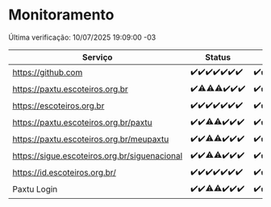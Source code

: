 # Monitoramento

Última verificação: 10/07/2025 19:09:00 -03

|Serviço|Status|Últimas 24h|
|---|---|---|
|https://github.com|<span title="2025-07-03: OK=23">✔️</span><span title="2025-07-04: OK=23">✔️</span><span title="2025-07-05: OK=23">✔️</span><span title="2025-07-06: OK=23">✔️</span><span title="2025-07-07: OK=23">✔️</span><span title="2025-07-08: OK=23">✔️</span><span title="2025-07-09: OK=21">✔️</span>|<span title="09/07/2025 19:09:00 -03 : 200">✔️</span><span title="09/07/2025 20:09:00 -03 : 200">✔️</span><span title="09/07/2025 21:50:00 -03 : 200">✔️</span><span title="09/07/2025 23:44:00 -03 : 200">✔️</span><span title="10/07/2025 00:46:00 -03 : 200">✔️</span><span title="10/07/2025 01:22:00 -03 : 200">✔️</span><span title="10/07/2025 02:13:00 -03 : 200">✔️</span><span title="10/07/2025 03:15:00 -03 : 200">✔️</span><span title="10/07/2025 04:12:00 -03 : 200">✔️</span><span title="10/07/2025 05:14:00 -03 : 200">✔️</span><span title="10/07/2025 06:13:00 -03 : 200">✔️</span><span title="10/07/2025 07:10:00 -03 : 200">✔️</span><span title="10/07/2025 08:09:00 -03 : 200">✔️</span><span title="10/07/2025 09:19:00 -03 : 200">✔️</span><span title="10/07/2025 10:27:00 -03 : 200">✔️</span><span title="10/07/2025 11:10:00 -03 : 200">✔️</span><span title="10/07/2025 12:11:00 -03 : 200">✔️</span><span title="10/07/2025 13:12:00 -03 : 200">✔️</span><span title="10/07/2025 14:11:00 -03 : 200">✔️</span><span title="10/07/2025 15:14:00 -03 : 200">✔️</span><span title="10/07/2025 16:07:00 -03 : 200">✔️</span><span title="10/07/2025 17:11:00 -03 : 200">✔️</span><span title="10/07/2025 18:09:00 -03 : 200">✔️</span><span title="10/07/2025 19:09:00 -03 : 200">✔️</span>|
|https://paxtu.escoteiros.org.br|<span title="2025-07-03: OK=23">✔️</span><span title="2025-07-04: OK=22, Falhas=1">⚠️</span><span title="2025-07-05: OK=22, Falhas=1">⚠️</span><span title="2025-07-06: OK=22, Falhas=1">⚠️</span><span title="2025-07-07: OK=23">✔️</span><span title="2025-07-08: OK=23">✔️</span><span title="2025-07-09: OK=21">✔️</span>|<span title="09/07/2025 19:09:00 -03 : 200">✔️</span><span title="09/07/2025 20:09:00 -03 : 200">✔️</span><span title="09/07/2025 21:50:00 -03 : 200">✔️</span><span title="09/07/2025 23:44:00 -03 : 200">✔️</span><span title="10/07/2025 00:46:00 -03 : 200">✔️</span><span title="10/07/2025 01:22:00 -03 : 200">✔️</span><span title="10/07/2025 02:13:00 -03 : 200">✔️</span><span title="10/07/2025 03:15:00 -03 : 200">✔️</span><span title="10/07/2025 04:12:00 -03 : 200">✔️</span><span title="10/07/2025 05:14:00 -03 : 200">✔️</span><span title="10/07/2025 06:13:00 -03 : 200">✔️</span><span title="10/07/2025 07:10:00 -03 : 200">✔️</span><span title="10/07/2025 08:09:00 -03 : 200">✔️</span><span title="10/07/2025 09:19:00 -03 : 200">✔️</span><span title="10/07/2025 10:27:00 -03 : 200">✔️</span><span title="10/07/2025 11:10:00 -03 : 200">✔️</span><span title="10/07/2025 12:11:00 -03 : 200">✔️</span><span title="10/07/2025 13:12:00 -03 : 200">✔️</span><span title="10/07/2025 14:11:00 -03 : 200">✔️</span><span title="10/07/2025 15:14:00 -03 : 200">✔️</span><span title="10/07/2025 16:07:00 -03 : 200">✔️</span><span title="10/07/2025 17:11:00 -03 : 200">✔️</span><span title="10/07/2025 18:09:00 -03 : 200">✔️</span><span title="10/07/2025 19:09:00 -03 : 200">✔️</span>|
|https://escoteiros.org.br|<span title="2025-07-03: OK=23">✔️</span><span title="2025-07-04: OK=23">✔️</span><span title="2025-07-05: OK=23">✔️</span><span title="2025-07-06: OK=23">✔️</span><span title="2025-07-07: OK=23">✔️</span><span title="2025-07-08: OK=23">✔️</span><span title="2025-07-09: OK=21">✔️</span>|<span title="09/07/2025 19:09:00 -03 : 200">✔️</span><span title="09/07/2025 20:09:00 -03 : 200">✔️</span><span title="09/07/2025 21:50:00 -03 : 200">✔️</span><span title="09/07/2025 23:44:00 -03 : 200">✔️</span><span title="10/07/2025 00:46:00 -03 : 200">✔️</span><span title="10/07/2025 01:22:00 -03 : 200">✔️</span><span title="10/07/2025 02:13:00 -03 : 200">✔️</span><span title="10/07/2025 03:15:00 -03 : 200">✔️</span><span title="10/07/2025 04:12:00 -03 : 200">✔️</span><span title="10/07/2025 05:14:00 -03 : 200">✔️</span><span title="10/07/2025 06:13:00 -03 : 200">✔️</span><span title="10/07/2025 07:10:00 -03 : 200">✔️</span><span title="10/07/2025 08:09:00 -03 : 200">✔️</span><span title="10/07/2025 09:19:00 -03 : 200">✔️</span><span title="10/07/2025 10:27:00 -03 : 200">✔️</span><span title="10/07/2025 11:10:00 -03 : 200">✔️</span><span title="10/07/2025 12:11:00 -03 : 200">✔️</span><span title="10/07/2025 13:12:00 -03 : 200">✔️</span><span title="10/07/2025 14:11:00 -03 : 200">✔️</span><span title="10/07/2025 15:14:00 -03 : 200">✔️</span><span title="10/07/2025 16:07:00 -03 : 200">✔️</span><span title="10/07/2025 17:11:00 -03 : 200">✔️</span><span title="10/07/2025 18:09:00 -03 : 200">✔️</span><span title="10/07/2025 19:09:00 -03 : 200">✔️</span>|
|https://paxtu.escoteiros.org.br/paxtu|<span title="2025-07-03: OK=23">✔️</span><span title="2025-07-04: OK=23">✔️</span><span title="2025-07-05: OK=22, Falhas=1">⚠️</span><span title="2025-07-06: OK=22, Falhas=1">⚠️</span><span title="2025-07-07: OK=23">✔️</span><span title="2025-07-08: OK=23">✔️</span><span title="2025-07-09: OK=21">✔️</span>|<span title="09/07/2025 19:09:00 -03 : 200">✔️</span><span title="09/07/2025 20:10:00 -03 : 200">✔️</span><span title="09/07/2025 21:50:00 -03 : 200">✔️</span><span title="09/07/2025 23:45:00 -03 : 200">✔️</span><span title="10/07/2025 00:46:00 -03 : 200">✔️</span><span title="10/07/2025 01:22:00 -03 : 200">✔️</span><span title="10/07/2025 02:14:00 -03 : 200">✔️</span><span title="10/07/2025 03:15:00 -03 : 200">✔️</span><span title="10/07/2025 04:12:00 -03 : 200">✔️</span><span title="10/07/2025 05:14:00 -03 : 200">✔️</span><span title="10/07/2025 06:13:00 -03 : 200">✔️</span><span title="10/07/2025 07:10:00 -03 : 200">✔️</span><span title="10/07/2025 08:09:00 -03 : 200">✔️</span><span title="10/07/2025 09:19:00 -03 : 200">✔️</span><span title="10/07/2025 10:27:00 -03 : 200">✔️</span><span title="10/07/2025 11:10:00 -03 : 200">✔️</span><span title="10/07/2025 12:11:00 -03 : 200">✔️</span><span title="10/07/2025 13:12:00 -03 : 200">✔️</span><span title="10/07/2025 14:12:00 -03 : 200">✔️</span><span title="10/07/2025 15:14:00 -03 : 200">✔️</span><span title="10/07/2025 16:07:00 -03 : 200">✔️</span><span title="10/07/2025 17:11:00 -03 : 200">✔️</span><span title="10/07/2025 18:09:00 -03 : 200">✔️</span><span title="10/07/2025 19:09:00 -03 : 200">✔️</span>|
|https://paxtu.escoteiros.org.br/meupaxtu|<span title="2025-07-03: OK=23">✔️</span><span title="2025-07-04: OK=23">✔️</span><span title="2025-07-05: OK=22, Falhas=1">⚠️</span><span title="2025-07-06: OK=22, Falhas=1">⚠️</span><span title="2025-07-07: OK=23">✔️</span><span title="2025-07-08: OK=23">✔️</span><span title="2025-07-09: OK=21">✔️</span>|<span title="09/07/2025 19:09:00 -03 : 200">✔️</span><span title="09/07/2025 20:10:00 -03 : 200">✔️</span><span title="09/07/2025 21:50:00 -03 : 200">✔️</span><span title="09/07/2025 23:45:00 -03 : 200">✔️</span><span title="10/07/2025 00:46:00 -03 : 200">✔️</span><span title="10/07/2025 01:22:00 -03 : 200">✔️</span><span title="10/07/2025 02:14:00 -03 : 200">✔️</span><span title="10/07/2025 03:15:00 -03 : 200">✔️</span><span title="10/07/2025 04:12:00 -03 : 200">✔️</span><span title="10/07/2025 05:14:00 -03 : 200">✔️</span><span title="10/07/2025 06:13:00 -03 : 200">✔️</span><span title="10/07/2025 07:10:00 -03 : 200">✔️</span><span title="10/07/2025 08:09:00 -03 : 200">✔️</span><span title="10/07/2025 09:19:00 -03 : 200">✔️</span><span title="10/07/2025 10:27:00 -03 : 200">✔️</span><span title="10/07/2025 11:10:00 -03 : 200">✔️</span><span title="10/07/2025 12:11:00 -03 : 200">✔️</span><span title="10/07/2025 13:12:00 -03 : 200">✔️</span><span title="10/07/2025 14:12:00 -03 : 200">✔️</span><span title="10/07/2025 15:14:00 -03 : 200">✔️</span><span title="10/07/2025 16:07:00 -03 : 200">✔️</span><span title="10/07/2025 17:11:00 -03 : 200">✔️</span><span title="10/07/2025 18:09:00 -03 : 200">✔️</span><span title="10/07/2025 19:09:00 -03 : 200">✔️</span>|
|https://sigue.escoteiros.org.br/siguenacional|<span title="2025-07-03: OK=23">✔️</span><span title="2025-07-04: OK=23">✔️</span><span title="2025-07-05: OK=22, Falhas=1">⚠️</span><span title="2025-07-06: OK=22, Falhas=1">⚠️</span><span title="2025-07-07: OK=23">✔️</span><span title="2025-07-08: OK=23">✔️</span><span title="2025-07-09: OK=21">✔️</span>|<span title="09/07/2025 19:09:00 -03 : 200">✔️</span><span title="09/07/2025 20:10:00 -03 : 200">✔️</span><span title="09/07/2025 21:50:00 -03 : 200">✔️</span><span title="09/07/2025 23:45:00 -03 : 200">✔️</span><span title="10/07/2025 00:46:00 -03 : 200">✔️</span><span title="10/07/2025 01:22:00 -03 : 200">✔️</span><span title="10/07/2025 02:14:00 -03 : 200">✔️</span><span title="10/07/2025 03:15:00 -03 : 200">✔️</span><span title="10/07/2025 04:12:00 -03 : 200">✔️</span><span title="10/07/2025 05:14:00 -03 : 200">✔️</span><span title="10/07/2025 06:13:00 -03 : 200">✔️</span><span title="10/07/2025 07:10:00 -03 : 200">✔️</span><span title="10/07/2025 08:09:00 -03 : 200">✔️</span><span title="10/07/2025 09:19:00 -03 : 200">✔️</span><span title="10/07/2025 10:27:00 -03 : 200">✔️</span><span title="10/07/2025 11:10:00 -03 : 200">✔️</span><span title="10/07/2025 12:11:00 -03 : 200">✔️</span><span title="10/07/2025 13:12:00 -03 : 200">✔️</span><span title="10/07/2025 14:12:00 -03 : 200">✔️</span><span title="10/07/2025 15:14:00 -03 : 200">✔️</span><span title="10/07/2025 16:07:00 -03 : 200">✔️</span><span title="10/07/2025 17:11:00 -03 : 200">✔️</span><span title="10/07/2025 18:09:00 -03 : 200">✔️</span><span title="10/07/2025 19:09:00 -03 : 200">✔️</span>|
|https://id.escoteiros.org.br/|<span title="2025-07-03: OK=23">✔️</span><span title="2025-07-04: OK=23">✔️</span><span title="2025-07-05: OK=23">✔️</span><span title="2025-07-06: OK=23">✔️</span><span title="2025-07-07: OK=23">✔️</span><span title="2025-07-08: OK=23">✔️</span><span title="2025-07-09: OK=21">✔️</span>|<span title="09/07/2025 19:09:00 -03 : 200">✔️</span><span title="09/07/2025 20:10:00 -03 : 200">✔️</span><span title="09/07/2025 21:50:00 -03 : 200">✔️</span><span title="09/07/2025 23:45:00 -03 : 200">✔️</span><span title="10/07/2025 00:46:00 -03 : 200">✔️</span><span title="10/07/2025 01:22:00 -03 : 200">✔️</span><span title="10/07/2025 02:14:00 -03 : 200">✔️</span><span title="10/07/2025 03:15:00 -03 : 200">✔️</span><span title="10/07/2025 04:12:00 -03 : 200">✔️</span><span title="10/07/2025 05:14:00 -03 : 200">✔️</span><span title="10/07/2025 06:13:00 -03 : 200">✔️</span><span title="10/07/2025 07:10:00 -03 : 200">✔️</span><span title="10/07/2025 08:09:00 -03 : 200">✔️</span><span title="10/07/2025 09:19:00 -03 : 200">✔️</span><span title="10/07/2025 10:27:00 -03 : 200">✔️</span><span title="10/07/2025 11:10:00 -03 : 200">✔️</span><span title="10/07/2025 12:11:00 -03 : 200">✔️</span><span title="10/07/2025 13:12:00 -03 : 200">✔️</span><span title="10/07/2025 14:12:00 -03 : 200">✔️</span><span title="10/07/2025 15:14:00 -03 : 200">✔️</span><span title="10/07/2025 16:07:00 -03 : 200">✔️</span><span title="10/07/2025 17:11:00 -03 : 200">✔️</span><span title="10/07/2025 18:09:00 -03 : 200">✔️</span><span title="10/07/2025 19:09:00 -03 : 200">✔️</span>|
|Paxtu Login|<span title="2025-07-03: OK=23">✔️</span><span title="2025-07-04: OK=23">✔️</span><span title="2025-07-05: OK=22, Falhas=1">⚠️</span><span title="2025-07-06: OK=22, Falhas=1">⚠️</span><span title="2025-07-07: OK=23">✔️</span><span title="2025-07-08: OK=23">✔️</span><span title="2025-07-09: OK=21">✔️</span>|<span title="09/07/2025 19:09:00 -03 : 200">✔️</span><span title="09/07/2025 20:10:00 -03 : 200">✔️</span><span title="09/07/2025 21:50:00 -03 : 200">✔️</span><span title="09/07/2025 23:45:00 -03 : 200">✔️</span><span title="10/07/2025 00:46:00 -03 : 200">✔️</span><span title="10/07/2025 01:22:00 -03 : 200">✔️</span><span title="10/07/2025 02:14:00 -03 : 200">✔️</span><span title="10/07/2025 03:15:00 -03 : 200">✔️</span><span title="10/07/2025 04:12:00 -03 : 200">✔️</span><span title="10/07/2025 05:14:00 -03 : 200">✔️</span><span title="10/07/2025 06:13:00 -03 : 200">✔️</span><span title="10/07/2025 07:10:00 -03 : 200">✔️</span><span title="10/07/2025 08:09:00 -03 : 200">✔️</span><span title="10/07/2025 09:19:00 -03 : 200">✔️</span><span title="10/07/2025 10:27:00 -03 : 200">✔️</span><span title="10/07/2025 11:10:00 -03 : 200">✔️</span><span title="10/07/2025 12:11:00 -03 : 200">✔️</span><span title="10/07/2025 13:12:00 -03 : 200">✔️</span><span title="10/07/2025 14:12:00 -03 : 200">✔️</span><span title="10/07/2025 15:14:00 -03 : 200">✔️</span><span title="10/07/2025 16:07:00 -03 : 200">✔️</span><span title="10/07/2025 17:11:00 -03 : 200">✔️</span><span title="10/07/2025 18:09:00 -03 : 200">✔️</span><span title="10/07/2025 19:09:00 -03 : 200">✔️</span>|
